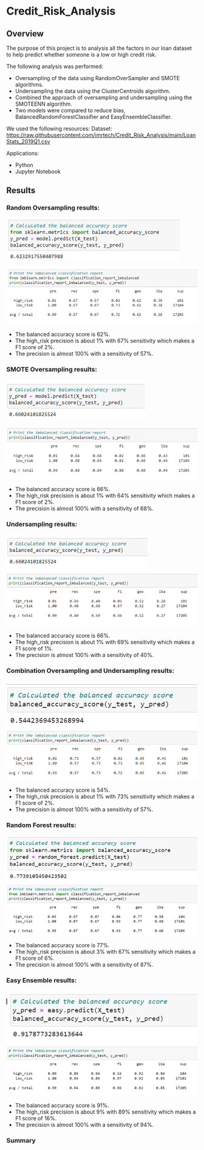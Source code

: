 # Credit_Risk_Analysis

## Overview

The purpose of this project is to analysis all the factors in our loan dataset to help predict whether someone is a low or high credit risk.

The following analysis was performed:

- Oversampling of the data using RandomOverSampler and SMOTE algorithms.
- Undersampling the data using the ClusterCentroids algorithm.
- Combined the approach of oversampling and undersampling using the SMOTEENN algorithm.
- Two models were compared to reduce bias, BalancedRandomForestClassifier and EasyEnsembleClassifier.

We used the following resources:
Dataset: https://raw.githubusercontent.com/imrtech/Credit_Risk_Analysis/main/LoanStats_2019Q1.csv

Applications:
- Python
- Jupyter Notebook


## Results

### Random Oversampling results:
![accuracy random oversampling score](resources/images/accuracyrandomoversampling.png)

![random oversampling classification report](resources/images/randomoversampling.png)

- The balanced accuracy score is 62%.
- The high_risk precision is about 1% with 67% sensitivity which makes a F1 score of 2%.
- The precision is almost 100% with a sensitivity of 57%.


### SMOTE Oversampling results:
![accuracy smote oversampling score](resources/images/accuracysmoteoversampling.png)

![smote oversampling classification report](resources/images/smoteoversampling.png)

- The balanced accuracy score is 66%.
- The high_risk precision is about 1% with 64% sensitivity which makes a F1 score of 2%.
- The precision is almost 100% with a sensitivity of 68%.


### Undersampling results:

![accuracy undersampling score](resources/images/accuracyundersamplingsampling.png)
![undersampling classification report](resources/images/undersamplingsampling.png)

- The balanced accuracy score is 66%.
- The high_risk precision is about 1% with 69% sensitivity which makes a F1 score of 1%.
- The precision is almost 100% with a sensitivity of 40%.


### Combination Oversampling and Undersampling results:

![accuracy combination over and under sampling score](resources/images/accuracycombinationoverundersampling.png)
![combination over and under sampling classification report](resources/images/combinationoverundersampling.png)

- The balanced accuracy score is 54%.
- The high_risk precision is about 1% with 73% sensitivity which makes a F1 score of 2%.
- The precision is almost 100% with a sensitivity of 57%.


### Random Forest results:

![accuracy random forest score](resources/images/accuracyrandomforrest.png)
![random forest classification report](resources/images/randomforestclassificationreport.png)

- The balanced accuracy score is 77%.
- The high_risk precision is about 3% with 67% sensitivity which makes a F1 score of 6%.
- The precision is almost 100% with a sensitivity of 87%.


### Easy Ensemble results:

![accuracy easy ensemble score](resources/images/accuracyeasyensemble.png)
![easy ensemble classification report](resources/images/easyensembleclassificationreport.png)

- The balanced accuracy score is 91%.
- The high_risk precision is about 9% with 89% sensitivity which makes a F1 score of 16%.
- The precision is almost 100% with a sensitivity of 94%.


### Summary




